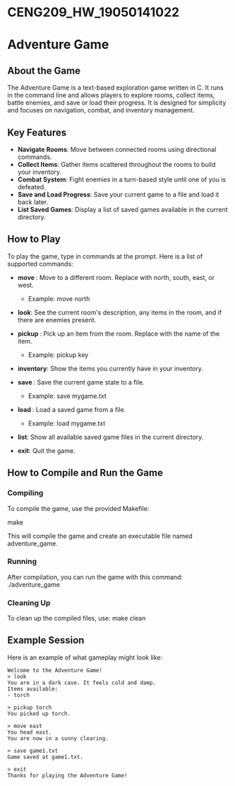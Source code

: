 # CENG209_HW_19050141022
# Adventure Game

## About the Game
The Adventure Game is a text-based exploration game written in C. It runs in the command line and allows players to explore rooms, collect items, battle enemies, and save or load their progress. It is designed for simplicity and focuses on navigation, combat, and inventory management.

## Key Features
- **Navigate Rooms**: Move between connected rooms using directional commands.
- **Collect Items**: Gather items scattered throughout the rooms to build your inventory.
- **Combat System**: Fight enemies in a turn-based style until one of you is defeated.
- **Save and Load Progress**: Save your current game to a file and load it back later.
- **List Saved Games**: Display a list of saved games available in the current directory.

## How to Play
To play the game, type in commands at the prompt. Here is a list of supported commands:

- **move <direction>**: Move to a different room. Replace <direction> with north, south, east, or west.
  - Example: move north

- **look**: See the current room's description, any items in the room, and if there are enemies present.

- **pickup <item>**: Pick up an item from the room. Replace <item> with the name of the item.
  - Example: pickup key

- **inventory**: Show the items you currently have in your inventory.

- **save <filename>**: Save the current game state to a file.
  - Example: save mygame.txt

- **load <filename>**: Load a saved game from a file.
  - Example: load mygame.txt

- **list**: Show all available saved game files in the current directory.

- **exit**: Quit the game.

## How to Compile and Run the Game
### Compiling
To compile the game, use the provided Makefile:

make

This will compile the game and create an executable file named adventure_game.

### Running
After compilation, you can run the game with this command:
./adventure_game

### Cleaning Up
To clean up the compiled files, use:
make clean

## Example Session
Here is an example of what gameplay might look like:
```text
Welcome to the Adventure Game!
> look
You are in a dark cave. It feels cold and damp.
Items available:
- torch

> pickup torch
You picked up torch.

> move east
You head east.
You are now in a sunny clearing.

> save game1.txt
Game saved at game1.txt.

> exit
Thanks for playing the Adventure Game!
```

